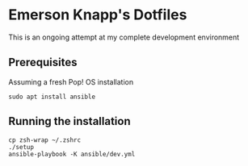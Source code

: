 # Emerson Knapp's Dotfiles

This is an ongoing attempt at my complete development environment

## Prerequisites

Assuming a fresh Pop! OS installation

```
sudo apt install ansible
```

## Running the installation

```
cp zsh-wrap ~/.zshrc
./setup
ansible-playbook -K ansible/dev.yml
```
